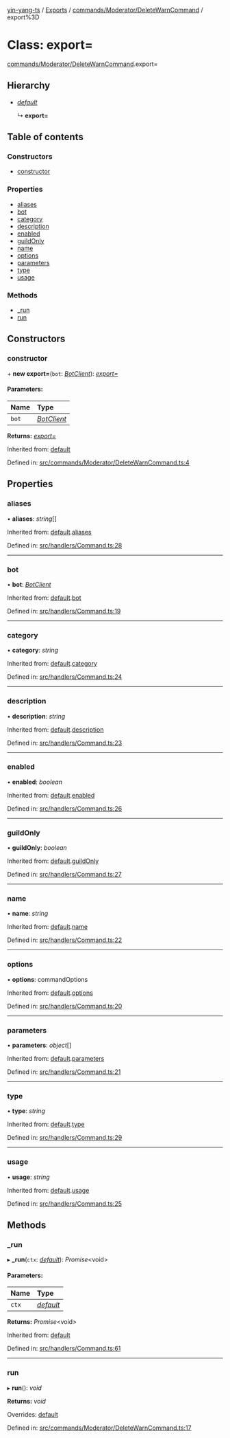 [yin-yang-ts](../README.md) / [Exports](../modules.md) / [commands/Moderator/DeleteWarnCommand](../modules/commands_moderator_deletewarncommand.md) / export%3D

# Class: export=

[commands/Moderator/DeleteWarnCommand](../modules/commands_moderator_deletewarncommand.md).export=

## Hierarchy

* [*default*](handlers_command.default.md)

  ↳ **export=**

## Table of contents

### Constructors

- [constructor](commands_moderator_deletewarncommand.export_.md#constructor)

### Properties

- [aliases](commands_moderator_deletewarncommand.export_.md#aliases)
- [bot](commands_moderator_deletewarncommand.export_.md#bot)
- [category](commands_moderator_deletewarncommand.export_.md#category)
- [description](commands_moderator_deletewarncommand.export_.md#description)
- [enabled](commands_moderator_deletewarncommand.export_.md#enabled)
- [guildOnly](commands_moderator_deletewarncommand.export_.md#guildonly)
- [name](commands_moderator_deletewarncommand.export_.md#name)
- [options](commands_moderator_deletewarncommand.export_.md#options)
- [parameters](commands_moderator_deletewarncommand.export_.md#parameters)
- [type](commands_moderator_deletewarncommand.export_.md#type)
- [usage](commands_moderator_deletewarncommand.export_.md#usage)

### Methods

- [\_run](commands_moderator_deletewarncommand.export_.md#_run)
- [run](commands_moderator_deletewarncommand.export_.md#run)

## Constructors

### constructor

\+ **new export=**(`bot`: [*BotClient*](client_botclient.botclient.md)): [*export=*](commands_moderator_deletewarncommand.export_.md)

#### Parameters:

Name | Type |
:------ | :------ |
`bot` | [*BotClient*](client_botclient.botclient.md) |

**Returns:** [*export=*](commands_moderator_deletewarncommand.export_.md)

Inherited from: [default](handlers_command.default.md)

Defined in: [src/commands/Moderator/DeleteWarnCommand.ts:4](https://github.com/DetroitWhiskey136/ying-yang-ts/blob/17c6b1a/src/commands/Moderator/DeleteWarnCommand.ts#L4)

## Properties

### aliases

• **aliases**: *string*[]

Inherited from: [default](handlers_command.default.md).[aliases](handlers_command.default.md#aliases)

Defined in: [src/handlers/Command.ts:28](https://github.com/DetroitWhiskey136/ying-yang-ts/blob/17c6b1a/src/handlers/Command.ts#L28)

___

### bot

• **bot**: [*BotClient*](client_botclient.botclient.md)

Inherited from: [default](handlers_command.default.md).[bot](handlers_command.default.md#bot)

Defined in: [src/handlers/Command.ts:19](https://github.com/DetroitWhiskey136/ying-yang-ts/blob/17c6b1a/src/handlers/Command.ts#L19)

___

### category

• **category**: *string*

Inherited from: [default](handlers_command.default.md).[category](handlers_command.default.md#category)

Defined in: [src/handlers/Command.ts:24](https://github.com/DetroitWhiskey136/ying-yang-ts/blob/17c6b1a/src/handlers/Command.ts#L24)

___

### description

• **description**: *string*

Inherited from: [default](handlers_command.default.md).[description](handlers_command.default.md#description)

Defined in: [src/handlers/Command.ts:23](https://github.com/DetroitWhiskey136/ying-yang-ts/blob/17c6b1a/src/handlers/Command.ts#L23)

___

### enabled

• **enabled**: *boolean*

Inherited from: [default](handlers_command.default.md).[enabled](handlers_command.default.md#enabled)

Defined in: [src/handlers/Command.ts:26](https://github.com/DetroitWhiskey136/ying-yang-ts/blob/17c6b1a/src/handlers/Command.ts#L26)

___

### guildOnly

• **guildOnly**: *boolean*

Inherited from: [default](handlers_command.default.md).[guildOnly](handlers_command.default.md#guildonly)

Defined in: [src/handlers/Command.ts:27](https://github.com/DetroitWhiskey136/ying-yang-ts/blob/17c6b1a/src/handlers/Command.ts#L27)

___

### name

• **name**: *string*

Inherited from: [default](handlers_command.default.md).[name](handlers_command.default.md#name)

Defined in: [src/handlers/Command.ts:22](https://github.com/DetroitWhiskey136/ying-yang-ts/blob/17c6b1a/src/handlers/Command.ts#L22)

___

### options

• **options**: commandOptions

Inherited from: [default](handlers_command.default.md).[options](handlers_command.default.md#options)

Defined in: [src/handlers/Command.ts:20](https://github.com/DetroitWhiskey136/ying-yang-ts/blob/17c6b1a/src/handlers/Command.ts#L20)

___

### parameters

• **parameters**: *object*[]

Inherited from: [default](handlers_command.default.md).[parameters](handlers_command.default.md#parameters)

Defined in: [src/handlers/Command.ts:21](https://github.com/DetroitWhiskey136/ying-yang-ts/blob/17c6b1a/src/handlers/Command.ts#L21)

___

### type

• **type**: *string*

Inherited from: [default](handlers_command.default.md).[type](handlers_command.default.md#type)

Defined in: [src/handlers/Command.ts:29](https://github.com/DetroitWhiskey136/ying-yang-ts/blob/17c6b1a/src/handlers/Command.ts#L29)

___

### usage

• **usage**: *string*

Inherited from: [default](handlers_command.default.md).[usage](handlers_command.default.md#usage)

Defined in: [src/handlers/Command.ts:25](https://github.com/DetroitWhiskey136/ying-yang-ts/blob/17c6b1a/src/handlers/Command.ts#L25)

## Methods

### \_run

▸ **_run**(`ctx`: [*default*](command_commandcontext.default.md)): *Promise*<void\>

#### Parameters:

Name | Type |
:------ | :------ |
`ctx` | [*default*](command_commandcontext.default.md) |

**Returns:** *Promise*<void\>

Inherited from: [default](handlers_command.default.md)

Defined in: [src/handlers/Command.ts:61](https://github.com/DetroitWhiskey136/ying-yang-ts/blob/17c6b1a/src/handlers/Command.ts#L61)

___

### run

▸ **run**(): *void*

**Returns:** *void*

Overrides: [default](handlers_command.default.md)

Defined in: [src/commands/Moderator/DeleteWarnCommand.ts:17](https://github.com/DetroitWhiskey136/ying-yang-ts/blob/17c6b1a/src/commands/Moderator/DeleteWarnCommand.ts#L17)
